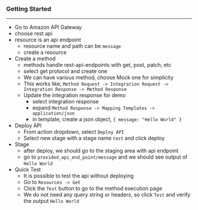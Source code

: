 ### Getting Started

---

- Go to Amazon API Gateway
- choose rest api
- resource is an api endpoint
  - resource name and path can be `message`
  - create a resource
- Create a method
  - methods handle rest-api-endpoints with get, post, patch, etc
  - select get protocol and create one
  - We can have various method, choose Mock one for simplicity
  - This works like, `Method Request -> Integration Request -> Integration Response -> Method Response`
  - Update the integration response for demo
    - select integration response
    - expand `Method Response -> Mapping Templates -> application/json`
    - in template, create a json object, `{ message: "Hello World" }`
- Deploy API
  - From action dropdown, select `Deploy API`
  - Select new stage with a stage name `test` and click deploy
- Stage
  - after deploy, we should go to the staging area with api endpoint
  - go to `provided_api_end_point/message` and we should see output of `Hello World`
- Quick Test
  - It is possible to test the api without deploying
  - Go to `Resources -> Get`
  - Click the `Test` button to go to the method execution page
  - We do not need any query string or headers, so click `Test` and verify the output `Hello World`

